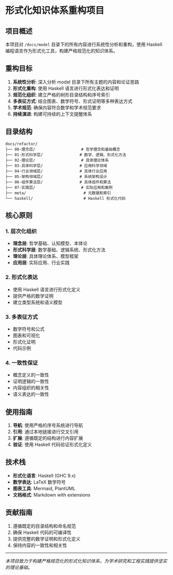 # 形式化知识体系重构项目

## 项目概述

本项目对 `/docs/model` 目录下的所有内容进行系统性分析和重构，使用 Haskell 编程语言作为形式化工具，构建严格规范化的知识体系。

## 重构目标

1. **系统性分析**: 深入分析 model 目录下所有主题的内容和论证思路
2. **形式化重构**: 使用 Haskell 语言进行形式化表达和证明
3. **规范化组织**: 建立严格的树形目录结构和序号索引
4. **多表征方式**: 结合图表、数学符号、形式证明等多种表达方式
5. **学术规范**: 确保内容符合数学和学术规范要求
6. **持续演进**: 构建可持续的上下文提醒体系

## 目录结构

```text
docs/refactor/
├── 00-理念层/                    # 哲学理念和基础概念
├── 01-形式科学层/                # 数学、逻辑、形式化方法
├── 02-理论层/                    # 具体理论体系
├── 03-具体科学层/                # 应用科学领域
├── 04-行业领域层/                # 具体行业应用
├── 05-架构领域层/                # 系统架构设计
├── 06-组件算法层/                # 具体组件和算法
├── 07-实践层/                    # 实际应用和案例
├── meta/                         # 元数据和索引
└── haskell/                      # Haskell 形式化代码
```

## 核心原则

### 1. 层次化组织

- **理念层**: 哲学基础、认知模型、本体论
- **形式科学层**: 数学基础、逻辑系统、形式化方法
- **理论层**: 具体理论体系、模型框架
- **应用层**: 实际应用、行业实践

### 2. 形式化表达

- 使用 Haskell 语言进行形式化定义
- 提供严格的数学证明
- 建立类型系统和语义模型

### 3. 多表征方式

- 数学符号和公式
- 图表和可视化
- 形式化证明
- 代码示例

### 4. 一致性保证

- 概念定义的一致性
- 证明逻辑的一致性
- 内容组织的相关性
- 语义表达的一致性

## 使用指南

1. **导航**: 使用严格的序号系统进行导航
2. **引用**: 通过本地链接进行交叉引用
3. **扩展**: 遵循既定的结构进行内容扩展
4. **验证**: 使用 Haskell 代码验证形式化定义

## 技术栈

- **形式化语言**: Haskell (GHC 9.x)
- **数学表达**: LaTeX 数学符号
- **图表工具**: Mermaid, PlantUML
- **文档格式**: Markdown with extensions

## 贡献指南

1. 遵循既定的目录结构和命名规范
2. 确保 Haskell 代码的可编译性
3. 提供完整的数学证明和形式化定义
4. 保持内容的一致性和相关性

---

*本项目致力于构建严格规范化的形式化知识体系，为学术研究和工程实践提供坚实的理论基础。*
